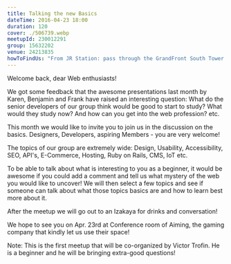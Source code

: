```yaml
---
title: Talking the new Basics
dateTime: 2016-04-23 18:00
duration: 120
cover: ./506739.webp
meetupId: 230012291
group: 15632202
venue: 24213835
howToFindUs: "From JR Station: pass through the GrandFront South Tower and take elevator next to the bridge to the 9th floor. Then take the elevator in the sky lobby to the 18th floor."
---
```


Welcome back, dear Web enthusiasts!

We got some feedback that the awesome presentations last month by Karen, Benjamin and Frank have raised an interesting question: What do the senior developers of our group think would be good to start to study? What would they study now? And how can you get into the web profession? etc.

This month we would like to invite you to join us in the discussion on the basics. Designers, Developers, aspiring Members - you are very welcome!

The topics of our group are extremely wide: Design, Usability, Accessibility, SEO, API's, E-Commerce, Hosting, Ruby on Rails, CMS, IoT etc.

To be able to talk about what is interesting to you as a beginner, it would be awesome if you could add a comment and tell us what mystery of the web you would like to uncover! We will then select a few topics and see if someone can talk about what those topics basics are and how to learn best more about it.

After the meetup we will go out to an Izakaya for drinks and conversation!

We hope to see you on Apr. 23rd at Conference room of Aiming, the gaming company that kindly let us use their space!

Note: This is the first meetup that will be co-organized by Victor Trofin. He is a beginner and he will be bringing extra-good questions!

